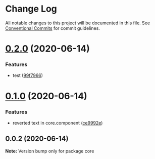# Change Log

All notable changes to this project will be documented in this file.
See [Conventional Commits](https://conventionalcommits.org) for commit guidelines.

# [0.2.0](https://github.com/kodaliasha/tillster-fe-libs/compare/core@0.1.0...core@0.2.0) (2020-06-14)


### Features

* test ([99f7966](https://github.com/kodaliasha/tillster-fe-libs/commit/99f7966e9c761cf579228350e7ccf6c30df01ffd))





# [0.1.0](https://github.com/kodaliasha/tillster-fe-libs/compare/core@0.0.2...core@0.1.0) (2020-06-14)


### Features

* reverted text in core.component ([ce9992e](https://github.com/kodaliasha/tillster-fe-libs/commit/ce9992e896e489a09e8d13ab3b2acf266c6f4064))





## 0.0.2 (2020-06-14)

**Note:** Version bump only for package core
